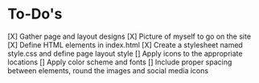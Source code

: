# To-Do's

[X] Gather page and layout designs
[X] Picture of myself to go on the site
[X] Define HTML elements in index.html
[X] Create a stylesheet named style.css and define page layout style
[] Apply icons to the appropriate locations
[] Apply color scheme and fonts
[] Include proper spacing between elements, round the images and social media icons
